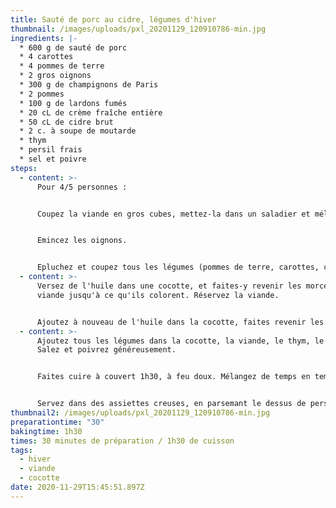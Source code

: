 ```yaml
---
title: Sauté de porc au cidre, légumes d'hiver
thumbnail: /images/uploads/pxl_20201129_120910786-min.jpg
ingredients: |-
  * 600 g de sauté de porc
  * 4 carottes
  * 4 pommes de terre
  * 2 gros oignons
  * 300 g de champignons de Paris
  * 2 pommes 
  * 100 g de lardons fumés
  * 20 cL de crème fraîche entière
  * 50 cL de cidre brut
  * 2 c. à soupe de moutarde
  * thym
  * persil frais
  * sel et poivre
steps:
  - content: >-
      Pour 4/5 personnes :


      Coupez la viande en gros cubes, mettez-la dans un saladier et mélangez avec la moutarde.


      Emincez les oignons.


      Epluchez et coupez tous les légumes (pommes de terre, carottes, champignons, pommes) en gros morceaux.
  - content: >-
      Versez de l'huile dans une cocotte, et faites-y revenir les morceaux de
      viande jusqu'à ce qu'ils colorent. Réservez la viande.


      Ajoutez à nouveau de l'huile dans la cocotte, faites revenir les oignons et les lardons. Dès que les oignons deviennent translucides, ajoutez les champignons et faites cuire environ 5 minutes.
  - content: >-
      Ajoutez tous les légumes dans la cocotte, la viande, le thym, le cidre.
      Salez et poivrez généreusement.


      Faites cuire à couvert 1h30, à feu doux. Mélangez de temps en temps. A la fin de la cuisson, ajoutez la crème fraîche puis mélangez.


      Servez dans des assiettes creuses, en parsemant le dessus de persil ciselé finement.
thumbnail2: /images/uploads/pxl_20201129_120910786-min.jpg
preparationtime: "30"
bakingtime: 1h30
times: 30 minutes de préparation / 1h30 de cuisson
tags:
  - hiver
  - viande
  - cocotte
date: 2020-11-29T15:45:51.897Z
---
```

